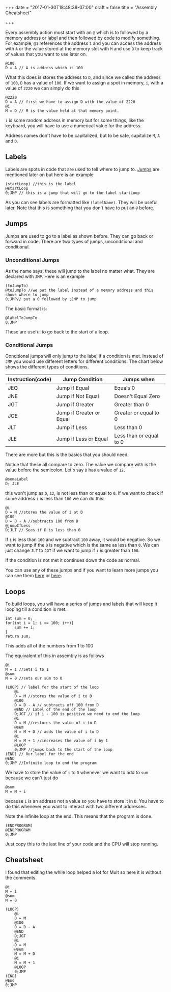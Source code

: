 +++
date = "2017-01-30T18:48:38-07:00"
draft = false
title = "Assembly Cheatsheet"

+++

Every assembly action must start with an `@` which is to followed by a memory address or [label](#labels) and then followed by code to modify something. For example, `@1` references the address `1` and you can access the address with `A` or the value stored at the memory slot  with `M` and use `D` to keep track of values that you want to use later on.

```
@100
D = A // A is address which is 100
```

What this does is stores the address to `D`, and since we called the address of `100`, `D` has a value of `100`. If we want to assign a spot in memory, `i`, with a value of `2220` we can simply do this
```
@2220
D = A // first we have to assign D with the value of 2220
@i 
M = D // M is the value held at that memory point.
```

`i` is some random address in memory but for some things, like the keyboard, you will have to use a numerical value for the address. 

Address names don't have to be capitalized, but to be safe, capitalize `M`, `A` and `D`.

## Labels

Labels are spots in code that are used to tell where to jump to. [Jumps](#Jumps) are mentioned later on but here is an example
```
(startLoop) //this is the label
@startLoop
0;JMP // this is a jump that will go to the label startLoop
```

As you can see labels are formatted like `(labelName)`. They will be useful later. Note that this is something that you don't have to put an `@` before.

## Jumps

Jumps are used to go to a label as shown before. They can go back or forward in code. There are two types of jumps, unconditional and conditional.

### Unconditional Jumps

As the name says, these will jump to the label no matter what. 
They are declared with `JMP`. Here is an example
```
(toJumpTo)
@toJumpTo //we put the label instead of a memory address and this shows where to jump
0;JMP// put a 0 followed by ;JMP to jump

```

The basic format is:

```
@labelToJumpTo
0;JMP
```

These are useful to go back to the start of a loop.

### Conditional Jumps

Conditional jumps will only jump to the label if a condition is met. Instead of `JMP` you would use different letters for different conditions. The chart below shows the different types of conditions.

| Instruction(code) | Jump Condition           | Jumps when              |
|-------------|--------------------------|-------------------------|
| JEQ          | Jump if Equal            | Equals 0                |
| JNE         | Jump if Not Equal        | Doesn't Equal Zero      |
| JGT          | Jump if Greater          | Greater than 0          |
| JGE         | Jump if Greater or Equal | Greater or equal to 0   |
| JLT          | Jump if Less             | Less than 0             |
| JLE         | Jump if Less or Equal    | Less than or equal to 0 |

There are more but this is the basics that you should need.

Notice that these all compare to zero. The value we compare with is the value before the semicolon. Let's say `D` has a value of `12`. 

```
@someLabel
D; JLE
```
this won't jump as `D`, `12`, is not less than or equal to `0`. If we want to check if some address `i` is less than `100` we can do this:

```
@i
D = M //stores the value of i at D
@100
D = D - A //subtracts 100 from D
@jumpIfLess
D;JLT // Sees if D is less than 0
```

If `i` is less than `100` and we subtract `100` away, it would be negative. So we want to jump if the `D` is negative which is the same as less than `0`. We can just change `JLT` to `JGT` if we want to jump if `i` is greater than `100`.

If the condition is not met it continues down the code as normal.

You can use any of these jumps and if you want to learn more jumps you can see them [here](https://courses.engr.illinois.edu/ece390/books/labmanual/assembly.html) or [here](http://www.tutorialspoint.com/assembly_programming/assembly_conditions.htm).

## Loops

To build loops, you will have a series of jumps and labels that will keep it looping till a condition is met. 

```
int sum = 0;
for(int i = 1; i <= 100; i++){
	sum += i;
}
return sum;
```
This adds all of the numbers from 1 to 100

The equivalent of this in assembly is as follows

```
@i
M = 1 //Sets i to 1
@sum
M = 0 //sets our sum to 0

(LOOP) // label for the start of the loop
	@i
	D = M //stores the value of i to D
	@100
	D = D - A // subtracts off 100 from D
	@END // Label of the end of the loop
	D;JGT // if i - 100 is positive we need to end the loop
	@i
	D = M //restores the value of i to D
	@sum
	M = M + D // adds the value of i to D
	@i
	M = M + 1 //increases the value of i by 1
	@LOOP
	0;JMP //jumps back to the start of the loop
(END) // Our label for the end
@END
0;JMP //Infinite loop to end the program
```

We have to store the value of `i` to `D` whenever we want to add to `sum` because we can't just do 
```
@sum
M = M + i
```
because `i` is an address not a value so you have to store it in `D`. You have to do this whenever you want to interact with two different addresses.

Note the infinite loop at the end. This means that the program is done.

```
(ENDPROGRAM)
@ENDPROGRAM
0;JMP
```

Just copy this to the last line of your code and the CPU will stop running.

## Cheatsheet

I found that editing the while loop helped a lot for Mult so here it is without the comments.

```
@i
M = 1
@sum
M = 0

(LOOP)
	@i
	D = M
	@100
	D = D - A
	@END
	D;JGT
	@i
	D = M
	@sum
	M = M + D
	@i
	M = M + 1
	@LOOP
	0;JMP
(END)
@End
0;JMP
```